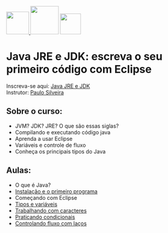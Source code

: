 <a href="https://cursos.alura.com.br/course/java-primeiros-passos"/> <img src="https://cursos.alura.com.br/assets/images/logos/logo-alura.svg" height="60"> </a> <img src="https://cdn.jsdelivr.net/gh/devicons/devicon/icons/java/java-original.svg" height="75"/> <a href="https://www.eclipse.org/downloads/packages/release/2021-12/r/eclipse-ide-java-developers"/> <img src="https://www.eclipse.org/org/artwork/images/eclipse_ide_logo.png" height="55"/>
</a>
# Java JRE e JDK: escreva o seu primeiro código com Eclipse

Inscreva-se aqui:
[Java JRE e JDK](https://cursos.alura.com.br/course/java-primeiros-passos)</br>
Instrutor:
[Paulo Silveira](https://cursos.alura.com.br/user/paulo-silveira)

## Sobre o curso:
- JVM? JDK? JRE? O que são essas siglas?
- Compilando e executando código java
- Aprenda a usar Eclipse
- Variáveis e controle de fluxo
- Conheça os principais tipos do Java

## Aulas:
- O que é Java?
- [Instalação e o primeiro programa](https://github.com/nogran/java_alura/tree/main/02.Instalacao_e_o_primeiro_programa)
- Começando com Eclipse
- [Tipos e variáveis](https://github.com/nogran/java_alura/tree/main/04.Tipos_e_variaveis)
- [Trabalhando com caracteres](https://github.com/nogran/java_alura/tree/main/05.Trabalhando_com_caracteres)
- [Praticando condicionais](https://github.com/nogran/java_alura/tree/main/06.Praticando_condicionais)
- [Controlando fluxo com laços](https://github.com/nogran/java_alura/tree/main/07.Controlando_fluxo_com_lacos)
